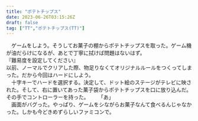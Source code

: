 ```yaml
---
title: "ポテトチップス"
date: 2023-06-26T03:15:26Z
draft: false
tag: ["TT","ポテトチップス(TT)"]
---
```


　ゲームをしよう。そうしてお菓子の棚からポテトチップスを取った。ゲーム機が油だらけになるが、あとで丁寧に拭けば問題はないはず。  
『難易度を設定してください』   
以前、ノーマルでクリアした際、物足りなくてオリジナルルールをつくってしまった。だから今回はハードにしよう。   
　十字キーでハードを選択する。決定して、ドット絵のステージがテレビに映された。そして、右に置いてあった菓子袋からポテトチップスを口に放り込んだ。その手でコントローラーを持った。　　
「あ」  
　画面がバグった。やっぱり、ゲームをシながらお菓子なんて食べるんじゃなかった。しかも今どきめずらしいファミコンで。